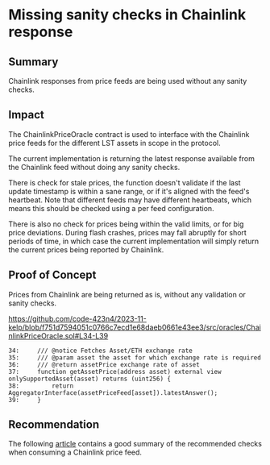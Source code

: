 # Missing sanity checks in Chainlink response

## Summary

Chainlink responses from price feeds are being used without any sanity checks.

## Impact

The ChainlinkPriceOracle contract is used to interface with the Chainlink price feeds for the different LST assets in scope in the protocol.

The current implementation is returning the latest response available from the Chainlink feed without doing any sanity checks.

There is check for stale prices, the function doesn't validate if the last update timestamp is within a sane range, or if it's aligned with the feed's heartbeat. Note that different feeds may have different heartbeats, which means this should be checked using a per feed configuration.

There is also no check for prices being within the valid limits, or for big price deviations. During flash crashes, prices may fall abruptly for short periods of time, in which case the current implementation will simply return the current prices being reported by Chainlink.

## Proof of Concept

Prices from Chainlink are being returned as is, without any validation or sanity checks.

https://github.com/code-423n4/2023-11-kelp/blob/f751d7594051c0766c7ecd1e68daeb0661e43ee3/src/oracles/ChainlinkPriceOracle.sol#L34-L39

```solidity
34:     /// @notice Fetches Asset/ETH exchange rate
35:     /// @param asset the asset for which exchange rate is required
36:     /// @return assetPrice exchange rate of asset
37:     function getAssetPrice(address asset) external view onlySupportedAsset(asset) returns (uint256) {
38:         return AggregatorInterface(assetPriceFeed[asset]).latestAnswer();
39:     }
```

## Recommendation

The following [article](https://0xmacro.com/blog/how-to-consume-chainlink-price-feeds-safely/) contains a good summary of the recommended checks when consuming a Chainlink price feed.

